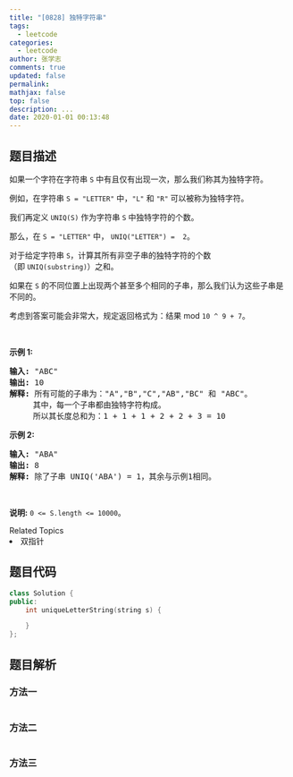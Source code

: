 ```yaml
---
title: "[0828] 独特字符串"
tags:
  - leetcode
categories:
  - leetcode
author: 张学志
comments: true
updated: false
permalink:
mathjax: false
top: false
description: ...
date: 2020-01-01 00:13:48
---
```


## 题目描述

<p>如果一个字符在字符串&nbsp;<code>S</code>&nbsp;中有且仅有出现一次，那么我们称其为独特字符。</p>

<p>例如，在字符串&nbsp;<code>S = &quot;LETTER&quot;</code>&nbsp;中，<code>&quot;L&quot;</code>&nbsp;和&nbsp;<code>&quot;R&quot;</code>&nbsp;可以被称为独特字符。</p>

<p>我们再定义&nbsp;<code>UNIQ(S)</code>&nbsp;作为字符串&nbsp;<code>S</code>&nbsp;中独特字符的个数。</p>

<p>那么，在&nbsp;<code>S = &quot;LETTER&quot;</code>&nbsp;中，&nbsp;<code>UNIQ(&quot;LETTER&quot;) =&nbsp; 2</code>。</p>

<p>对于给定字符串&nbsp;<code>S</code>，计算其所有非空子串的独特字符的个数（即&nbsp;<code>UNIQ(substring)</code>）之和。</p>

<p>如果在 <code>S</code>&nbsp;的不同位置上出现两个甚至多个相同的子串，那么我们认为这些子串是不同的。</p>

<p>考虑到答案可能会非常大，规定返回格式为：结果 mod&nbsp;<code>10 ^ 9 + 7</code>。</p>

<p>&nbsp;</p>

<p><strong>示例 1:</strong></p>

<pre><strong>输入: </strong>&quot;ABC&quot;
<strong>输出: </strong>10
<strong>解释:</strong> 所有可能的子串为：&quot;A&quot;,&quot;B&quot;,&quot;C&quot;,&quot;AB&quot;,&quot;BC&quot; 和 &quot;ABC&quot;。
     其中，每一个子串都由独特字符构成。
     所以其长度总和为：1 + 1 + 1 + 2 + 2 + 3 = 10
</pre>

<p><strong>示例 2:</strong></p>

<pre><strong>输入: </strong>&quot;ABA&quot;
<strong>输出: </strong>8
<strong>解释: </strong>除了子串 UNIQ(&#39;ABA&#39;) = 1，其余与示例1相同。
</pre>

<p>&nbsp;</p>

<p><strong>说明:</strong> <code>0 &lt;= S.length &lt;= 10000</code>。</p>
<div><div>Related Topics</div><div><li>双指针</li></div></div>

## 题目代码

```cpp
class Solution {
public:
    int uniqueLetterString(string s) {

    }
};
```

## 题目解析

### 方法一

```cpp

```

### 方法二

```cpp

```

### 方法三

```cpp

```

